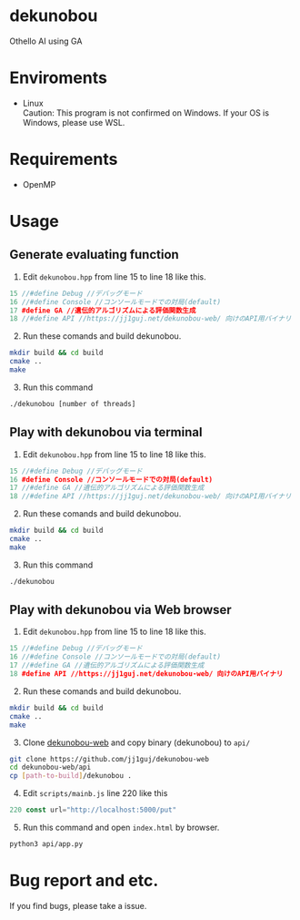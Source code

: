 # dekunobou
 Othello AI using GA

# Enviroments
- Linux  
Caution: This program is not confirmed on Windows.
If your OS is Windows, please use WSL.

# Requirements
- OpenMP

# Usage
## Generate evaluating function
1. Edit `dekunobou.hpp` from line 15 to line 18 like this.
```cpp
15 //#define Debug //デバッグモード
16 //#define Console //コンソールモードでの対局(default)
17 #define GA //遺伝的アルゴリズムによる評価関数生成
18 //#define API //https://jj1guj.net/dekunobou-web/ 向けのAPI用バイナリ
```

2. Run these comands and build dekunobou.
```bash
mkdir build && cd build
cmake ..
make
```

3. Run this command
```bash
./dekunobou [number of threads]
```

## Play with dekunobou via terminal
1. Edit `dekunobou.hpp` from line 15 to line 18 like this.
```cpp
15 //#define Debug //デバッグモード
16 #define Console //コンソールモードでの対局(default)
17 //#define GA //遺伝的アルゴリズムによる評価関数生成
18 //#define API //https://jj1guj.net/dekunobou-web/ 向けのAPI用バイナリ
```

2. Run these comands and build dekunobou.
```bash
mkdir build && cd build
cmake ..
make
```

3. Run this command
```bash
./dekunobou
```

## Play with dekunobou via Web browser
1. Edit `dekunobou.hpp` from line 15 to line 18 like this.
```cpp
15 //#define Debug //デバッグモード
16 //#define Console //コンソールモードでの対局(default)
17 //#define GA //遺伝的アルゴリズムによる評価関数生成
18 #define API //https://jj1guj.net/dekunobou-web/ 向けのAPI用バイナリ
```

2. Run these comands and build dekunobou.
```bash
mkdir build && cd build
cmake ..
make
```

3. Clone [dekunobou-web]("https://github.com/jj1guj/dekunobou-web") and copy binary (dekunobou) to `api/`
```bash
git clone https://github.com/jj1guj/dekunobou-web
cd dekunobou-web/api
cp [path-to-build]/dekunobou .
```

4. Edit `scripts/mainb.js` line 220 like this
```javascript
220 const url="http://localhost:5000/put"
```

5. Run this command and open `index.html` by browser.
```bash
python3 api/app.py
```

# Bug report and etc.
If you find bugs, please take a issue.